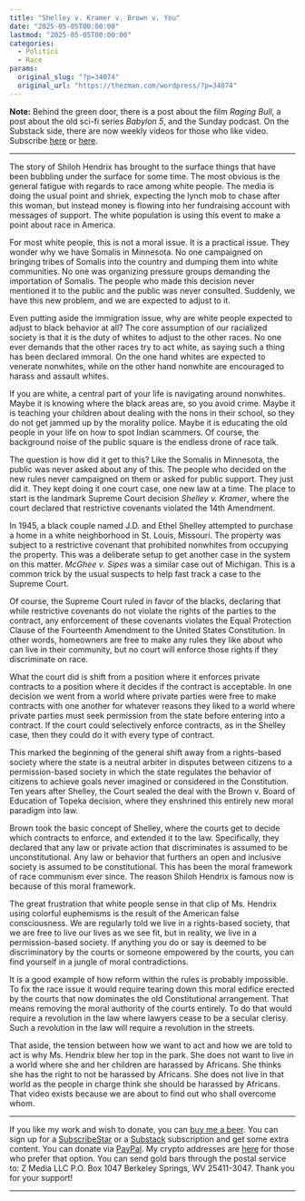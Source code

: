```yaml
---
title: "Shelley v. Kramer v. Brown v. You"
date: "2025-05-05T00:00:00"
lastmod: "2025-05-05T00:00:00"
categories:
  - Politics
  - Race
params:
  original_slug: "?p=34074"
  original_url: "https://thezman.com/wordpress/?p=34074"
---
```


**Note:** Behind the green door, there is a post about the film *Raging
Bull*, a post about the old sci-fi series *Babylon 5*, and the Sunday
podcast. On the Substack side, there are now weekly videos for those who
like video. Subscribe
<a href="https://www.subscribestar.com/the-z-blog" rel="noopener"
target="_blank">here</a> or
<a href="https://thedissident.substack.com/" rel="noopener"
target="_blank">here</a>.

------------------------------------------------------------------------

The story of Shiloh Hendrix has brought to the surface things that have
been bubbling under the surface for some time. The most obvious is the
general fatigue with regards to race among white people. The media is
doing the usual point and shriek, expecting the lynch mob to chase after
this woman, but instead money is flowing into her fundraising account
with messages of support. The white population is using this event to
make a point about race in America.

For most white people, this is not a moral issue. It is a practical
issue. They wonder why we have Somalis in Minnesota. No one campaigned
on bringing tribes of Somalis into the country and dumping them into
white communities. No one was organizing pressure groups demanding the
importation of Somalis. The people who made this decision never
mentioned it to the public and the public was never consulted. Suddenly,
we have this new problem, and we are expected to adjust to it.

Even putting aside the immigration issue, why are white people expected
to adjust to black behavior at all? The core assumption of our
racialized society is that it is the duty of whites to adjust to the
other races. No one ever demands that the other races try to act white,
as saying such a thing has been declared immoral. On the one hand whites
are expected to venerate nonwhites, while on the other hand nonwhite are
encouraged to harass and assault whites.

If you are white, a central part of your life is navigating around
nonwhites. Maybe it is knowing where the black areas are, so you avoid
crime. Maybe it is teaching your children about dealing with the nons in
their school, so they do not get jammed up by the morality police. Maybe
it is educating the old people in your life on how to spot Indian
scammers. Of course, the background noise of the public square is the
endless drone of race talk.

The question is how did it get to this? Like the Somalis in Minnesota,
the public was never asked about any of this. The people who decided on
the new rules never campaigned on them or asked for public support. They
just did it. They kept doing it one court case, one new law at a time.
The place to start is the landmark Supreme Court decision *Shelley v.
Kramer*, where the court declared that restrictive covenants violated
the 14th Amendment.

In 1945, a black couple named J.D. and Ethel Shelley attempted to
purchase a home in a white neighborhood in St. Louis, Missouri. The
property was subject to a restrictive covenant that prohibited nonwhites
from occupying the property. This was a deliberate setup to get another
case in the system on this matter. *McGhee v. Sipes* was a similar case
out of Michigan. This is a common trick by the usual suspects to help
fast track a case to the Supreme Court.

Of course, the Supreme Court ruled in favor of the blacks, declaring
that while restrictive covenants do not violate the rights of the
parties to the contract, any enforcement of these covenants violates the
Equal Protection Clause of the Fourteenth Amendment to the United States
Constitution. In other words, homeowners are free to make any rules they
like about who can live in their community, but no court will enforce
those rights if they discriminate on race.

What the court did is shift from a position where it enforces private
contracts to a position where it decides if the contract is acceptable.
In one decision we went from a world where private parties were free to
make contracts with one another for whatever reasons they liked to a
world where private parties must seek permission from the state before
entering into a contract. If the court could selectively enforce
contracts, as in the Shelley case, then they could do it with every type
of contract.

This marked the beginning of the general shift away from a rights-based
society where the state is a neutral arbiter in disputes between
citizens to a permission-based society in which the state regulates the
behavior of citizens to achieve goals never imagined or considered in
the Constitution. Ten years after Shelley, the Court sealed the deal
with the Brown v. Board of Education of Topeka decision, where they
enshrined this entirely new moral paradigm into law.

Brown took the basic concept of Shelley, where the courts get to decide
which contracts to enforce, and extended it to the law. Specifically,
they declared that any law or private action that discriminates is
assumed to be unconstitutional. Any law or behavior that furthers an
open and inclusive society is assumed to be constitutional. This has
been the moral framework of race communism ever since. The reason Shiloh
Hendrix is famous now is because of this moral framework.

The great frustration that white people sense in that clip of Ms.
Hendrix using colorful euphemisms is the result of the American false
consciousness. We are regularly told we live in a rights-based society,
that we are free to live our lives as we see fit, but in reality, we
live in a permission-based society. If anything you do or say is deemed
to be discriminatory by the courts or someone empowered by the courts,
you can find yourself in a jungle of moral contradictions.

It is a good example of how reform within the rules is probably
impossible. To fix the race issue it would require tearing down this
moral edifice erected by the courts that now dominates the old
Constitutional arrangement. That means removing the moral authority of
the courts entirely. To do that would require a revolution in the law
where lawyers cease to be a secular clerisy. Such a revolution in the
law will require a revolution in the streets.

That aside, the tension between how we want to act and how we are told
to act is why Ms. Hendrix blew her top in the park. She does not want to
live in a world where she and her children are harassed by Africans. She
thinks she has the right to not be harassed by Africans. She does not
live in that world as the people in charge think she should be harassed
by Africans. That video exists because we are about to find out who
shall overcome whom.

------------------------------------------------------------------------

If you like my work and wish to donate, you can
<a href="https://www.buymeacoffee.com/mujolulu" rel="noopener"
target="_blank">buy me a beer</a>. You can sign up for a
<a href="https://www.subscribestar.com/the-z-blog" rel="noopener"
target="_blank">SubscribeStar</a> or a
<a href="https://thedissident.substack.com/" rel="noopener"
target="_blank">Substack</a> subscription and get some extra content.
You can donate via <a
href="https://www.paypal.com/donate/?cmd=_s-xclick&amp;hosted_button_id=UDAS2Q8JYA6CN&amp;source=url"
rel="noopener" target="_blank">PayPal</a>. My crypto addresses are
<a href="https://thezman.com/wordpress/?page_id=22713" rel="noopener"
target="_blank">here</a> for those who prefer that option. You can send
gold bars through the postal service to: Z Media LLC P.O. Box 1047
Berkeley Springs, WV 25411-3047. Thank you for your support!

------------------------------------------------------------------------
